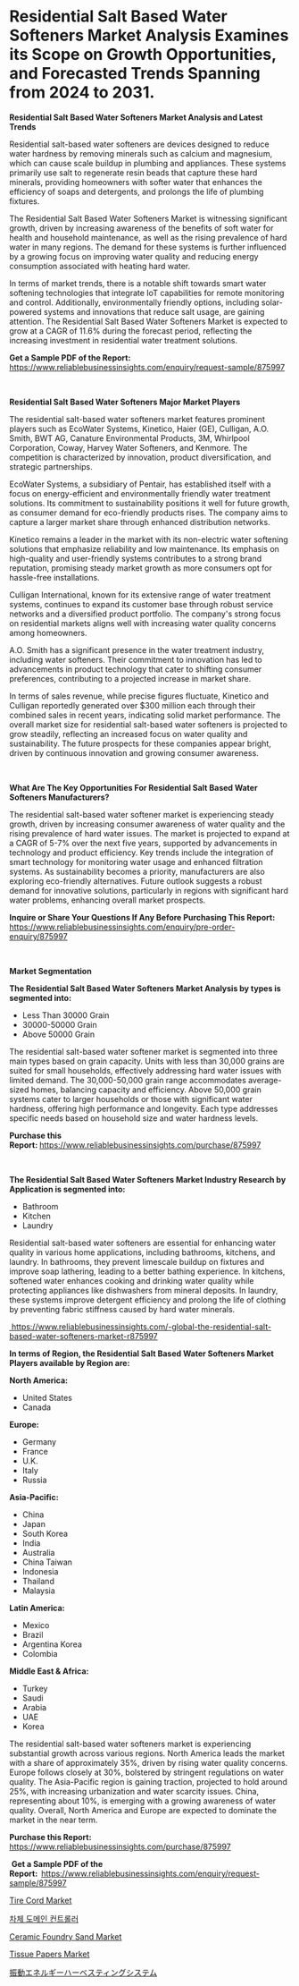 <p><h1>Residential Salt Based Water Softeners Market Analysis Examines its Scope on Growth Opportunities, and Forecasted Trends Spanning from 2024 to 2031.</h1></p><p><strong>Residential Salt Based Water Softeners Market Analysis and Latest Trends</strong></p>
<p><p>Residential salt-based water softeners are devices designed to reduce water hardness by removing minerals such as calcium and magnesium, which can cause scale buildup in plumbing and appliances. These systems primarily use salt to regenerate resin beads that capture these hard minerals, providing homeowners with softer water that enhances the efficiency of soaps and detergents, and prolongs the life of plumbing fixtures.</p><p>The Residential Salt Based Water Softeners Market is witnessing significant growth, driven by increasing awareness of the benefits of soft water for health and household maintenance, as well as the rising prevalence of hard water in many regions. The demand for these systems is further influenced by a growing focus on improving water quality and reducing energy consumption associated with heating hard water.</p><p>In terms of market trends, there is a notable shift towards smart water softening technologies that integrate IoT capabilities for remote monitoring and control. Additionally, environmentally friendly options, including solar-powered systems and innovations that reduce salt usage, are gaining attention. The Residential Salt Based Water Softeners Market is expected to grow at a CAGR of 11.6% during the forecast period, reflecting the increasing investment in residential water treatment solutions.</p></p>
<p><strong>Get a Sample PDF of the Report:&nbsp;</strong> <a href="https://www.reliablebusinessinsights.com/enquiry/request-sample/875997">https://www.reliablebusinessinsights.com/enquiry/request-sample/875997</a></p>
<p>&nbsp;</p>
<p><strong>Residential Salt Based Water Softeners Major Market Players</strong></p>
<p><p>The residential salt-based water softeners market features prominent players such as EcoWater Systems, Kinetico, Haier (GE), Culligan, A.O. Smith, BWT AG, Canature Environmental Products, 3M, Whirlpool Corporation, Coway, Harvey Water Softeners, and Kenmore. The competition is characterized by innovation, product diversification, and strategic partnerships.</p><p>EcoWater Systems, a subsidiary of Pentair, has established itself with a focus on energy-efficient and environmentally friendly water treatment solutions. Its commitment to sustainability positions it well for future growth, as consumer demand for eco-friendly products rises. The company aims to capture a larger market share through enhanced distribution networks.</p><p>Kinetico remains a leader in the market with its non-electric water softening solutions that emphasize reliability and low maintenance. Its emphasis on high-quality and user-friendly systems contributes to a strong brand reputation, promising steady market growth as more consumers opt for hassle-free installations.</p><p>Culligan International, known for its extensive range of water treatment systems, continues to expand its customer base through robust service networks and a diversified product portfolio. The company's strong focus on residential markets aligns well with increasing water quality concerns among homeowners.</p><p>A.O. Smith has a significant presence in the water treatment industry, including water softeners. Their commitment to innovation has led to advancements in product technology that cater to shifting consumer preferences, contributing to a projected increase in market share.</p><p>In terms of sales revenue, while precise figures fluctuate, Kinetico and Culligan reportedly generated over $300 million each through their combined sales in recent years, indicating solid market performance. The overall market size for residential salt-based water softeners is projected to grow steadily, reflecting an increased focus on water quality and sustainability. The future prospects for these companies appear bright, driven by continuous innovation and growing consumer awareness.</p></p>
<p>&nbsp;</p>
<p><strong>What Are The Key Opportunities For Residential Salt Based Water Softeners Manufacturers?</strong></p>
<p><p>The residential salt-based water softener market is experiencing steady growth, driven by increasing consumer awareness of water quality and the rising prevalence of hard water issues. The market is projected to expand at a CAGR of 5-7% over the next five years, supported by advancements in technology and product efficiency. Key trends include the integration of smart technology for monitoring water usage and enhanced filtration systems. As sustainability becomes a priority, manufacturers are also exploring eco-friendly alternatives. Future outlook suggests a robust demand for innovative solutions, particularly in regions with significant hard water problems, enhancing overall market prospects.</p></p>
<p><strong>Inquire or Share Your Questions If Any Before Purchasing This Report:</strong> <a href="https://www.reliablebusinessinsights.com/enquiry/pre-order-enquiry/875997">https://www.reliablebusinessinsights.com/enquiry/pre-order-enquiry/875997</a></p>
<p>&nbsp;</p>
<p><strong>Market Segmentation</strong></p>
<p><strong>The Residential Salt Based Water Softeners Market Analysis by types is segmented into:</strong></p>
<p><ul><li>Less Than 30000 Grain</li><li>30000-50000 Grain</li><li>Above 50000 Grain</li></ul></p>
<p><p>The residential salt-based water softener market is segmented into three main types based on grain capacity. Units with less than 30,000 grains are suited for small households, effectively addressing hard water issues with limited demand. The 30,000-50,000 grain range accommodates average-sized homes, balancing capacity and efficiency. Above 50,000 grain systems cater to larger households or those with significant water hardness, offering high performance and longevity. Each type addresses specific needs based on household size and water hardness levels.</p></p>
<p><strong>Purchase this Report:&nbsp;</strong><a href="https://www.reliablebusinessinsights.com/purchase/875997">https://www.reliablebusinessinsights.com/purchase/875997</a></p>
<p>&nbsp;</p>
<p><strong>The Residential Salt Based Water Softeners Market Industry Research by Application is segmented into:</strong></p>
<p><ul><li>Bathroom</li><li>Kitchen</li><li>Laundry</li></ul></p>
<p><p>Residential salt-based water softeners are essential for enhancing water quality in various home applications, including bathrooms, kitchens, and laundry. In bathrooms, they prevent limescale buildup on fixtures and improve soap lathering, leading to a better bathing experience. In kitchens, softened water enhances cooking and drinking water quality while protecting appliances like dishwashers from mineral deposits. In laundry, these systems improve detergent efficiency and prolong the life of clothing by preventing fabric stiffness caused by hard water minerals.</p></p>
<p><a href="https://www.reliablebusinessinsights.com/-global-the-residential-salt-based-water-softeners-market-r875997">&nbsp;https://www.reliablebusinessinsights.com/-global-the-residential-salt-based-water-softeners-market-r875997</a></p>
<p><strong>In terms of Region, the Residential Salt Based Water Softeners Market Players available by Region are:</strong></p>
<p>
    <p> <strong> North America: </strong>
        <ul>
            <li>United States</li>
            <li>Canada</li>
        </ul>
        </p> 
    <p> <strong> Europe: </strong>
        <ul>
            <li>Germany</li>
            <li>France</li>
            <li>U.K.</li>
            <li>Italy</li>
            <li>Russia</li>
        </ul>
        </p> 
    <p> <strong> Asia-Pacific: </strong>
        <ul>
            <li>China</li>
            <li>Japan</li>
            <li>South Korea</li>
            <li>India</li>
            <li>Australia</li>
            <li>China Taiwan</li>
            <li>Indonesia</li>
            <li>Thailand</li>
            <li>Malaysia</li>
        </ul>
        </p> 
    <p> <strong> Latin America: </strong>
        <ul>
            <li>Mexico</li>
            <li>Brazil</li>
            <li>Argentina Korea</li>
            <li>Colombia</li>
        </ul>
        </p> 
    <p> <strong> Middle East & Africa: </strong>
        <ul>
            <li>Turkey</li>
            <li>Saudi</li>
            <li>Arabia</li>
            <li>UAE</li>
            <li>Korea</li>
        </ul>
    </p>
    </p>
<p><p>The residential salt-based water softeners market is experiencing substantial growth across various regions. North America leads the market with a share of approximately 35%, driven by rising water quality concerns. Europe follows closely at 30%, bolstered by stringent regulations on water quality. The Asia-Pacific region is gaining traction, projected to hold around 25%, with increasing urbanization and water scarcity issues. China, representing about 10%, is emerging with a growing awareness of water quality. Overall, North America and Europe are expected to dominate the market in the near term.</p></p>
<p><strong>Purchase this Report: </strong><a href="https://www.reliablebusinessinsights.com/purchase/875997">https://www.reliablebusinessinsights.com/purchase/875997</a></p>
<p>&nbsp;<strong>Get a Sample PDF of the Report:&nbsp;&nbsp;</strong><a href="https://www.reliablebusinessinsights.com/enquiry/request-sample/875997">https://www.reliablebusinessinsights.com/enquiry/request-sample/875997</a></p>
<p><strong></strong></p>
<p><p><a href="https://medium.com/@carolyn.ogden667345/the-market-study-covers-the-tire-cord-market-across-various-segments-812967e47ee3">Tire Cord Market</a></p><p><a href="https://medium.com/@ayeshasikdar777/vehicle-body-domain-controller-market-%EC%9D%98-%EA%B8%80%EB%A1%9C%EB%B2%8C-%EC%8B%9C%EC%9E%A5-%EA%B0%9C%EC%9A%94%EB%8A%94-%EC%A0%84-%EC%84%B8%EA%B3%84-%EB%B0%8F-%EC%A3%BC%EC%9A%94-%EC%8B%9C%EC%9E%A5%EC%9D%98-%EC%82%B0%EC%97%85%EC%97%90-%EC%98%81%ED%96%A5%EC%9D%84-%EB%AF%B8%EC%B9%98%EB%8A%94-%EC%A3%BC%EC%9A%94-%ED%8A%B8%EB%A0%8C%EB%93%9C%EC%97%90-%EB%8C%80%ED%95%9C-%EB%8F%85%ED%8A%B9%ED%95%9C-%EA%B4%80%EC%A0%90%EC%9D%84-eb2bdf2f03f6">차체 도메인 컨트롤러</a></p><p><a href="https://issuu.com/reportprime-2/docs/ceramic-foundry-sand-market-size-20_e5b724fba9fe6f">Ceramic Foundry Sand Market</a></p><p><a href="https://medium.com/@amelia.martin5698/the-tissue-papers-market-report-analyzes-important-operational-and-performance-data-so-one-may-255279278bf1">Tissue Papers Market</a></p><p><a href="https://medium.com/@janrona788520/vibration-energy-harvesting-systems-0e599ff59897">振動エネルギーハーベスティングシステム</a></p></p>